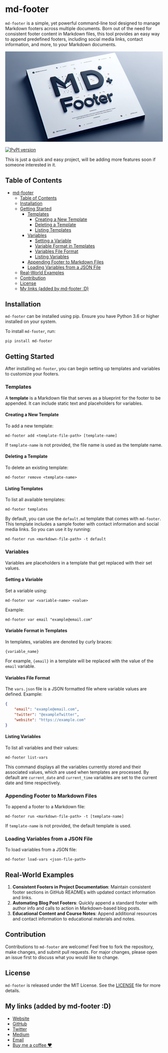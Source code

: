 # md-footer

`md-footer` is a simple, yet powerful command-line tool designed to manage Markdown footers across multiple documents. Born out of the need for consistent footer content in Markdown files, this tool provides an easy way to append predefined footers, including social media links, contact information, and more, to your Markdown documents.

![md-footer banner](https://raw.githubusercontent.com/glizzykingdreko/md-footer/main/img/banner.png)

[![PyPI version](https://badge.fury.io/py/md-footer.svg)](https://badge.fury.io/py/md-footer)


This is just a quick and easy project, will be adding more features soon if someone interested in it.

## Table of Contents
- [md-footer](#md-footer)
  - [Table of Contents](#table-of-contents)
  - [Installation](#installation)
  - [Getting Started](#getting-started)
    - [Templates](#templates)
      - [Creating a New Template](#creating-a-new-template)
      - [Deleting a Template](#deleting-a-template)
      - [Listing Templates](#listing-templates)
    - [Variables](#variables)
      - [Setting a Variable](#setting-a-variable)
      - [Variable Format in Templates](#variable-format-in-templates)
      - [Variables File Format](#variables-file-format)
      - [Listing Variables](#listing-variables)
    - [Appending Footer to Markdown Files](#appending-footer-to-markdown-files)
    - [Loading Variables from a JSON File](#loading-variables-from-a-json-file)
  - [Real-World Examples](#real-world-examples)
  - [Contribution](#contribution)
  - [License](#license)
  - [My links (added by md-footer :D)](#my-links-added-by-md-footer-d)

## Installation

`md-footer` can be installed using pip. Ensure you have Python 3.6 or higher installed on your system.

To install `md-footer`, run:

```
pip install md-footer
```

## Getting Started

After installing `md-footer`, you can begin setting up templates and variables to customize your footers.

### Templates

A **template** is a Markdown file that serves as a blueprint for the footer to be appended. It can include static text and placeholders for variables.

#### Creating a New Template

To add a new template:

```
md-footer add <template-file-path> [template-name]
```

If `template-name` is not provided, the file name is used as the template name.

#### Deleting a Template

To delete an existing template:

```
md-footer remove <template-name>
```

#### Listing Templates

To list all available templates:

```
md-footer templates
```

By default, you can use the `default.md` template that comes with `md-footer`. This template includes a sample footer with contact information and social media links. So you can use it by running:

```
md-footer run <markdown-file-path> -t default
```

### Variables

Variables are placeholders in a template that get replaced with their set values. 

#### Setting a Variable

Set a variable using:

```
md-footer var <variable-name> <value>
```

Example:

```
md-footer var email "example@email.com"
```

#### Variable Format in Templates

In templates, variables are denoted by curly braces:

```
{variable_name}
```

For example, `{email}` in a template will be replaced with the value of the `email` variable.

#### Variables File Format

The `vars.json` file is a JSON formatted file where variable values are defined. Example:

```json
{
    "email": "example@email.com",
    "twitter": "@exampleTwitter",
    "website": "https://example.com"
}
```

#### Listing Variables

To list all variables and their values:

```
md-footer list-vars
```

This command displays all the variables currently stored and their associated values, which are used when templates are processed.
By default are    `current_date` and `current_time` variables are set to the current date and time respectively.


### Appending Footer to Markdown Files

To append a footer to a Markdown file:

```
md-footer run <markdown-file-path> -t [template-name]
```

If `template-name` is not provided, the default template is used.

### Loading Variables from a JSON File

To load variables from a JSON file:

```
md-footer load-vars <json-file-path>
```

## Real-World Examples

1. **Consistent Footers in Project Documentation**: Maintain consistent footer sections in GitHub READMEs with updated contact information and links.
2. **Automating Blog Post Footers**: Quickly append a standard footer with author info and calls to action in Markdown-based blog posts.
3. **Educational Content and Course Notes**: Append additional resources and contact information to educational materials and notes.

## Contribution

Contributions to `md-footer` are welcome! Feel free to fork the repository, make changes, and submit pull requests. For major changes, please open an issue first to discuss what you would like to change.

## License

`md-footer` is released under the MIT License. See the [LICENSE](LICENSE) file for more details. 

## My links (added by md-footer :D)
- [Website](https://glizzykingdreko.github.io)
- [GitHub](https://github.com/glizzykingdreko)
- [Twitter](https://mobile.twitter.com/glizzykingdreko)
- [Medium](https://medium.com/@glizzykingdreko)
- [Email](mailto:glizzykingdreko@protonmail.com) 
- [Buy me a coffee ❤️](https://www.buymeacoffee.com/glizzykingdreko)
